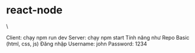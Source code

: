 # react-node
 \


Client: chạy npm run dev
Server: chạy npm start
Tính năng như Repo Basic (html, css, js)
Đăng nhập 
     Username: john 
     Password: 1234
